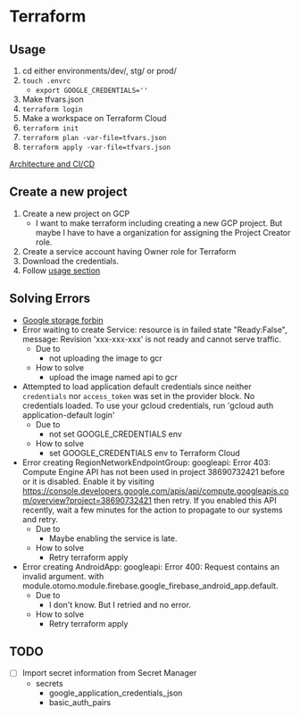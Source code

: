 # Terraform

## Usage

1. cd either environments/dev/, stg/ or prod/
1. `touch .envrc`
   - `export GOOGLE_CREDENTIALS=''`
1. Make tfvars.json
3. `terraform login`
4. Make a workspace on Terraform Cloud
6. `terraform init`
7. `terraform plan -var-file=tfvars.json`
8. `terraform apply -var-file=tfvars.json`

[Architecture and CI/CD](https://www.figma.com/file/z0wL2E7mvqkDGmF9NprSyU/Otomo-Dev?type=design&node-id=0-1&mode=design&t=Usf3ebcbkUVzcvLG-11)

## Create a new project

1. Create a new project on GCP
   - I want to make terraform including creating a new GCP project. But maybe I have to have a organization for assigning the Project Creator role.
1. Create a service account having Owner role for Terraform
1. Download the credentials.
1. Follow [usage section](#usage)

## Solving Errors

- [Google storage forbin](https://github.com/hashicorp/terraform/issues/17222)
- Error waiting to create Service: resource is in failed state "Ready:False", message: Revision 'xxx-xxx-xxx' is not ready and cannot serve traffic.
  - Due to
    - not uploading the image to gcr
  - How to solve
    - upload the image named api to gcr
- Attempted to load application default credentials since neither `credentials` nor `access_token` was set in the provider block. No credentials loaded. To use your gcloud credentials, run 'gcloud auth application-default login'
  - Due to
    - not set GOOGLE_CREDENTIALS env
  - How to solve
    - set GOOGLE_CREDENTIALS env to Terraform Cloud
- Error creating RegionNetworkEndpointGroup: googleapi: Error 403: Compute Engine API has not been used in project 38690732421 before or it is disabled. Enable it by visiting https://console.developers.google.com/apis/api/compute.googleapis.com/overview?project=38690732421 then retry. If you enabled this API recently, wait a few minutes for the action to propagate to our systems and retry.
  - Due to
    - Maybe enabling the service is late.
  - How to solve
    - Retry terraform apply
- Error creating AndroidApp: googleapi: Error 400: Request contains an invalid argument. with module.otomo.module.firebase.google_firebase_android_app.default.
  - Due to
    - I don't know. But I retried and no error.
  - How to solve
    - Retry terraform apply

## TODO

- [ ] Import secret information from Secret Manager
  - secrets
    - google_application_credentials_json
    - basic_auth_pairs
